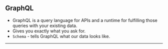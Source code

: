 ## GraphQL
- GraphQL is a query language for APIs and a runtime for fulfilling those queries with your existing data. 
- Gives you exactly what you ask for.
- `Schema` - tells GraphQL what our data looks like.
---